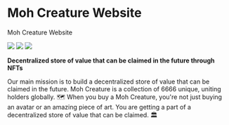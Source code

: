 # Moh Creature Website
Moh Creature Website 

[![](https://img.shields.io/badge/author-@MohCreature-red.svg?style=flat)](https://twitter.com/MohCreature) [![](https://img.shields.io/badge/discord-MohCreature-blue.svg?style=flat)](https://discord.gg/EJgzrteXHU) ![](https://img.shields.io/badge/build-html-success.svg?style=flat)

**Decentralized store of value that can be claimed in the future through NFTs**

Our main mission is to build a decentralized store of value that can be claimed in the future. Moh Creature is a collection of 6666 unique, uniting holders globally. 🗺 When you buy a Moh Creature, you're not just buying an avatar or an amazing piece of art. You are getting a part of a decentralized store of value that can be claimed. 🏛

